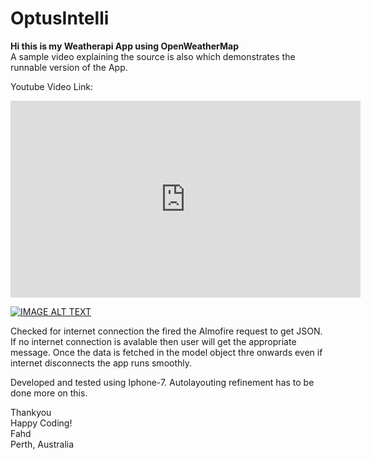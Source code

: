 # OptusIntelli
<b>Hi this is my Weatherapi App using OpenWeatherMap</b></br>
A sample video explaining the source is also which demonstrates the runnable version of the App.<br>

Youtube Video Link: 
<iframe width="560" height="315" src="https://www.youtube.com/embed/qYiUZzaK1PE" frameborder="0" allowfullscreen></iframe>

[![IMAGE ALT TEXT](http://img.youtube.com/vi/YOUTUBE_VIDEO_ID_HERE/0.jpg)](http://www.youtube.com/watch?v=YOUTUBE_VIDEO_ID_HERE "Video Title")

Checked for internet connection the fired the Almofire request to get JSON. If no internet connection is avalable then user will get the appropriate message. Once the data is fetched in the model object thre onwards even if internet disconnects the app runs smoothly.<br>

Developed and tested using Iphone-7. Autolayouting refinement has to be done more on this.<br>

Thankyou<br>
Happy Coding!<br>
Fahd<br>
Perth, Australia<br>
